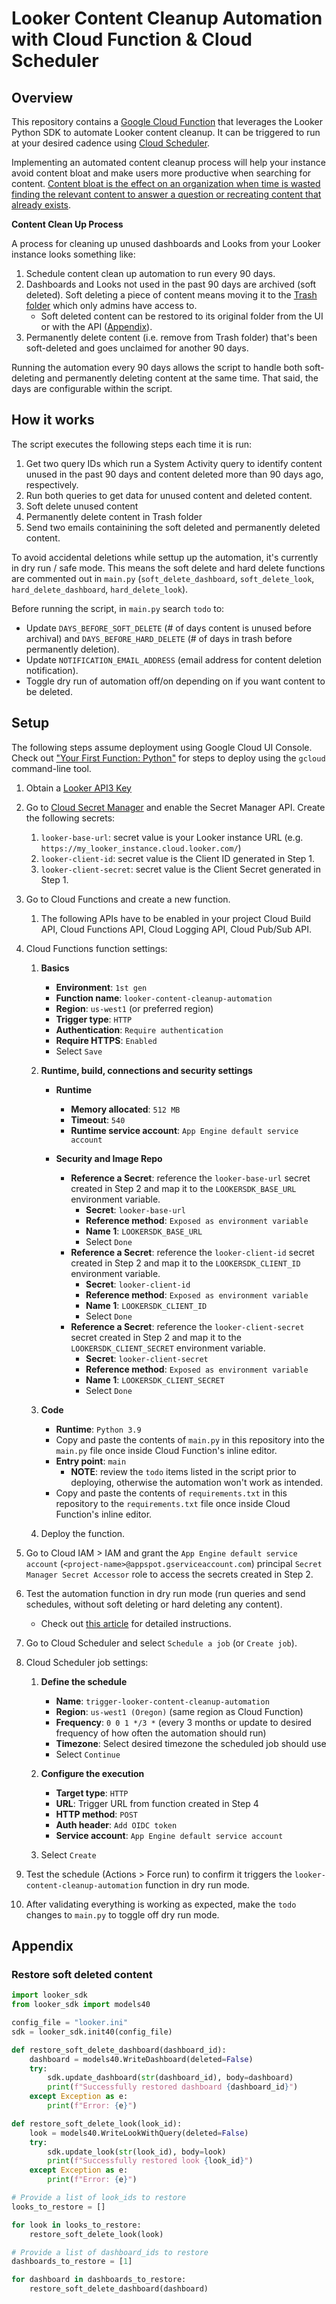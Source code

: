 # Looker Content Cleanup Automation with Cloud Function & Cloud Scheduler

## Overview

This repository contains a [Google Cloud Function](https://cloud.google.com/functions) that leverages the Looker Python SDK to automate Looker content cleanup. It can be triggered to run at your desired cadence using [Cloud Scheduler](https://cloud.google.com/scheduler).

Implementing an automated content cleanup process will help your instance avoid content bloat and make users more productive when searching for content. [Content bloat is the effect on an organization when time is wasted finding the relevant content to answer a question or recreating content that already exists](https://sarahsnewsletter.substack.com/p/the-thrill-of-deprecating-dashboards).

**Content Clean Up Process**

A process for cleaning up unused dashboards and Looks from your Looker instance looks something like:

1. Schedule content clean up automation to run every 90 days.
2. Dashboards and Looks not used in the past 90 days are archived (soft deleted). Soft deleting a piece of content means moving it to the [Trash folder](https://cloud.google.com/looker/docs/admin-spaces#trash) which only admins have access to.
   - Soft deleted content can be restored to its original folder from the UI or with the API ([Appendix](#appendix)).
3. Permanently delete content (i.e. remove from Trash folder) that's been soft-deleted and goes unclaimed for another 90 days.

Running the automation every 90 days allows the script to handle both soft-deleting and permanently deleting content at the same time. That said, the days are configurable within the script.

## How it works

The script executes the following steps each time it is run:

1. Get two query IDs which run a System Activity query to identify content unused in the past 90 days and content deleted more than 90 days ago, respectively.
2. Run both queries to get data for unused content and deleted content.
3. Soft delete unused content
4. Permanently delete content in Trash folder
5. Send two emails containining the soft deleted and permanently deleted content.

To avoid accidental deletions while settup up the automation, it's currently in dry run / safe mode. This means the soft delete and hard delete functions are commented out in `main.py` (`soft_delete_dashboard`, `soft_delete_look`, `hard_delete_dashboard`, `hard_delete_look`).

Before running the script, in `main.py` search `todo` to:

- Update `DAYS_BEFORE_SOFT_DELETE` (# of days content is unused before archival) and `DAYS_BEFORE_HARD_DELETE` (# of days in trash before permanently deletion).
- Update `NOTIFICATION_EMAIL_ADDRESS` (email address for content deletion notification).
- Toggle dry run of automation off/on depending on if you want content to be deleted.

## Setup

The following steps assume deployment using Google Cloud UI Console. Check out ["Your First Function: Python"](https://cloud.google.com/functions/docs/first-python) for steps to deploy using the `gcloud` command-line tool.

1. Obtain a [Looker API3 Key](https://docs.looker.com/admin-options/settings/users#api3_keys)

2. Go to [Cloud Secret Manager](https://cloud.google.com/secret-manager) and enable the Secret Manager API. Create the following secrets:

   1. `looker-base-url`: secret value is your Looker instance URL (e.g. `https://my_looker_instance.cloud.looker.com/`)
   2. `looker-client-id`: secret value is the Client ID generated in Step 1.
   3. `looker-client-secret`: secret value is the Client Secret generated in Step 1.

3. Go to Cloud Functions and create a new function.

   1. The following APIs have to be enabled in your project Cloud Build API, Cloud Functions API, Cloud Logging API, Cloud Pub/Sub API.

4. Cloud Functions function settings:

   1. **Basics**

      - **Environment**: `1st gen`
      - **Function name**: `looker-content-cleanup-automation`
      - **Region**: `us-west1` (or preferred region)
      - **Trigger type**: `HTTP`
      - **Authentication**: `Require authentication`
      - **Require HTTPS**: `Enabled`
      - Select `Save`

   2. **Runtime, build, connections and security settings**

      - **Runtime**
        - **Memory allocated**: `512 MB`
        - **Timeout**: `540`
        - **Runtime service account**: `App Engine default service account`
      - **Security and Image Repo**

        - **Reference a Secret**: reference the `looker-base-url` secret created in Step 2 and map it to the `LOOKERSDK_BASE_URL` environment variable.
          - **Secret**: `looker-base-url`
          - **Reference method**: `Exposed as environment variable`
          - **Name 1**: `LOOKERSDK_BASE_URL`
          - Select `Done`
        - **Reference a Secret**: reference the `looker-client-id` secret created in Step 2 and map it to the `LOOKERSDK_CLIENT_ID` environment variable.
          - **Secret**: `looker-client-id`
          - **Reference method**: `Exposed as environment variable`
          - **Name 1**: `LOOKERSDK_CLIENT_ID`
          - Select `Done`
        - **Reference a Secret**: reference the `looker-client-secret` secret created in Step 2 and map it to the `LOOKERSDK_CLIENT_SECRET` environment variable.
          - **Secret**: `looker-client-secret`
          - **Reference method**: `Exposed as environment variable`
          - **Name 1**: `LOOKERSDK_CLIENT_SECRET`
          - Select `Done`

   3. **Code**

      - **Runtime**: `Python 3.9`
      - Copy and paste the contents of `main.py` in this repository into the `main.py` file once inside Cloud Function's inline editor.
      - **Entry point**: `main`
        - **NOTE**: review the `todo` items listed in the script prior to deploying, otherwise the automation won't work as intended.
      - Copy and paste the contents of `requirements.txt` in this repository to the `requirements.txt` file once inside Cloud Function's inline editor.

   4. Deploy the function.

5. Go to Cloud IAM > IAM and grant the `App Engine default service account` (`<project-name>@appspot.gserviceaccount.com`) principal `Secret Manager Secret Accessor` role to access the secrets created in Step 2.

6. Test the automation function in dry run mode (run queries and send schedules, without soft deleting or hard deleting any content).

   - Check out [this article](https://cloud.google.com/functions/docs/quickstart-python#test_the_function) for detailed instructions.

7. Go to Cloud Scheduler and select `Schedule a job` (or `Create job`).

8. Cloud Scheduler job settings:

   1. **Define the schedule**

      - **Name**: `trigger-looker-content-cleanup-automation`
      - **Region**: `us-west1 (Oregon)` (same region as Cloud Function)
      - **Frequency**: `0 0 1 */3 *` (every 3 months or update to desired frequency of how often the automation should run)
      - **Timezone**: Select desired timezone the scheduled job should use
      - Select `Continue`

   2. **Configure the execution**

      - **Target type**: `HTTP`
      - **URL**: Trigger URL from function created in Step 4
      - **HTTP method**: `POST`
      - **Auth header**: `Add OIDC token`
      - **Service account**: `App Engine default service account`

   3. Select `Create`

9. Test the schedule (Actions > Force run) to confirm it triggers the `looker-content-cleanup-automation` function in dry run mode.

10. After validating everything is working as expected, make the `todo` changes to `main.py` to toggle off dry run mode.

## Appendix

### Restore soft deleted content

```python
import looker_sdk
from looker_sdk import models40

config_file = "looker.ini"
sdk = looker_sdk.init40(config_file)

def restore_soft_delete_dashboard(dashboard_id):
    dashboard = models40.WriteDashboard(deleted=False)
    try:
        sdk.update_dashboard(str(dashboard_id), body=dashboard)
        print(f"Successfully restored dashboard {dashboard_id}")
    except Exception as e:
        print(f"Error: {e}")

def restore_soft_delete_look(look_id):
    look = models40.WriteLookWithQuery(deleted=False)
    try:
        sdk.update_look(str(look_id), body=look)
        print(f"Successfully restored look {look_id}")
    except Exception as e:
        print(f"Error: {e}")

# Provide a list of look_ids to restore
looks_to_restore = []

for look in looks_to_restore:
    restore_soft_delete_look(look)

# Provide a list of dashboard_ids to restore
dashboards_to_restore = [1]

for dashboard in dashboards_to_restore:
    restore_soft_delete_dashboard(dashboard)
```
